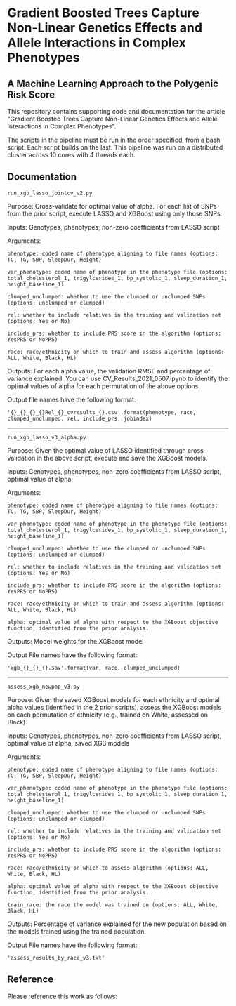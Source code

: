 # Gradient Boosted Trees Capture Non-Linear Genetics Effects and Allele Interactions in Complex Phenotypes
## A Machine Learning Approach to the Polygenic Risk Score

This repository contains supporting code and documentation for the article "Gradient Boosted Trees Capture Non-Linear Genetics Effects and Allele Interactions in Complex Phenotypes".

The scripts in the pipeline must be run in the order specified, from a bash script. Each script builds on the last. This pipeline was run on a distributed cluster across 10 cores with 4 threads each.

## Documentation

`run_xgb_lasso_jointcv_v2.py`

Purpose: Cross-validate for optimal value of alpha. For each list of SNPs from the prior script, execute LASSO and XGBoost using only those SNPs. 

Inputs: Genotypes, phenotypes, non-zero coefficients from LASSO script 

Arguments:  

	phenotype: coded name of phenotype aligning to file names (options: TC, TG, SBP, SleepDur, Height) 

	var_phenotype: coded name of phenotype in the phenotype file (options: total_cholesterol_1, trigylcerides_1, bp_systolic_1, sleep_duration_1, height_baseline_1) 

	clumped_unclumped: whether to use the clumped or unclumped SNPs (options: unclumped or clumped) 

	rel: whether to include relatives in the training and validation set (options: Yes or No) 

	include_prs: whether to include PRS score in the algorithm (options: YesPRS or NoPRS) 

	race: race/ethnicity on which to train and assess algorithm (options: ALL, White, Black, HL) 

Outputs: For each alpha value, the validation RMSE and percentage of variance explained. You can use CV_Results_2021_0507.ipynb to identify the optimal values of alpha for each permutation of the above options. 

Output file names have the following format: 

`'{}_{}_{}_{}Rel_{}_cvresults_{}.csv'.format(phenotype, race, clumped_unclumped, rel, include_prs, jobindex)`

------------------------------------------------------------------------------------------------------------------------ 

`run_xgb_lasso_v3_alpha.py`

Purpose: Given the optimal value of LASSO identified through cross-validation in the above script, execute and save the XGBoost models. 

Inputs: Genotypes, phenotypes, non-zero coefficients from LASSO script, optimal value of alpha 

Arguments:  

	phenotype: coded name of phenotype aligning to file names (options: TC, TG, SBP, SleepDur, Height) 

	var_phenotype: coded name of phenotype in the phenotype file (options: total_cholesterol_1, trigylcerides_1, bp_systolic_1, sleep_duration_1, height_baseline_1) 

	clumped_unclumped: whether to use the clumped or unclumped SNPs (options: unclumped or clumped) 

	rel: whether to include relatives in the training and validation set (options: Yes or No) 

	include_prs: whether to include PRS score in the algorithm (options: YesPRS or NoPRS) 

	race: race/ethnicity on which to train and assess algorithm (options: ALL, White, Black, HL) 

	alpha: optimal value of alpha with respect to the XGBoost objective function, identified from the prior analysis. 

Outputs: Model weights for the XGBoost model 

Output File names have the following format: 

`'xgb_{}_{}_{}.sav'.format(var, race, clumped_unclumped)`

------------------------------------------------------------------------------------------------------------------------ 

`assess_xgb_newpop_v3.py`

Purpose: Given the saved XGBoost models for each ethnicity and optimal alpha values (identified in the 2 prior scripts), assess the XGBoost models on each permutation of ethnicity (e.g., trained on White, assessed on Black). 

Inputs: Genotypes, phenotypes, non-zero coefficients from LASSO script, optimal value of alpha, saved XGB models 

Arguments:  

	phenotype: coded name of phenotype aligning to file names (options: TC, TG, SBP, SleepDur, Height) 

	var_phenotype: coded name of phenotype in the phenotype file (options: total_cholesterol_1, trigylcerides_1, bp_systolic_1, sleep_duration_1, height_baseline_1) 

	clumped_unclumped: whether to use the clumped or unclumped SNPs (options: unclumped or clumped) 

	rel: whether to include relatives in the training and validation set (options: Yes or No) 

	include_prs: whether to include PRS score in the algorithm (options: YesPRS or NoPRS) 

	race: race/ethnicity on which to assess algorithm (options: ALL, White, Black, HL) 

	alpha: optimal value of alpha with respect to the XGBoost objective function, identified from the prior analysis. 

	train_race: the race the model was trained on (options: ALL, White, Black, HL) 

Outputs: Percentage of variance explained for the new population based on the models trained  using the trained population. 

Output File names have the following format: 

`'assess_results_by_race_v3.txt'`


## Reference

Please reference this work as follows:



